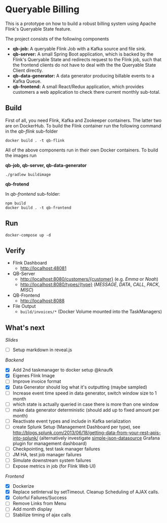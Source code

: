 Queryable Billing
=================

This is a prototype on how to build a robust billing system using Apache Flink's Queryable State feature.

The project consists of the following components

* **qb-job:** A queryable Flink Job with a Kafka source and file sink.
* **qb-server:** A small Spring Boot application, which is backed by the Flink's Queryable State and redirects request to the Flink job, such that the frontend clients do not have to deal with the the Queryable State Client directly.
* **qb-data-generator:** A data generator producing billable events to a Kafka Queue.
* **qb-frontend:** A small React/Redux application, which provides customers a web application to check there current monthly sub-total.

Build
-----
First of all, you need Flink, Kafka and Zookeeper containers. The latter two are on DockerHub. To build the Flink container run the following command in the *qb-flink* sub-folder
```
docker build . -t qb-flink
```
All of the above components run in their own Docker containers. To build the images run

**qb-job, qb-server, qb-data-generator**
```
./gradlew buildimage
```
**qb-frotend**

In *qb-frontend* sub-folder: 
```
npm build
docker build . -t qb-frontend
```

Run
---
```
docker-compose up -d
```

Verify
------
* Flink Dashboard 
    - <http://localhost:48081>   
* QB-Server
    - <http://localhost:8080/customers/{customer}> (e.g. *Emma* or *Noah*)
    - <http://localhost:8080/types/{type}> (*MESSAGE*, *DATA*, *CALL*, *PACK*, *MISC*)
* QB-Frontend    
    - <http://localhost:8088>
* File Output
    - `build/invoices/*` (Docker Volume mounted into the TaskManagers)


What's next
-----------

*Slides*
- [ ] Setup markdown in reveal.js 

*Backend*
- [x] Add 2nd taskmanager to docker setup @knaufk
- [x] Eigenes Flink Image
- [ ] Improve invoice format
- [x] Data Generator should log what it's outputting (maybe sampled)
- [ ] Increase event time speed in data generator, switch window size to 1 month
- [ ] which state is actually queried in case there is more than one window
- [ ] make data generator deterministic (should add up to fixed amount per month)
- [ ] Reactivate event types and include in Kafka serialization
- [ ] create Splunk Setup (Management Dashboard per type), see <http://blogs.splunk.com/2013/06/18/getting-data-from-your-rest-apis-into-splunk/> (alternatively investigate [simple-json-datasource](https://github.com/grafana/simple-json-datasource) Grafana plugin for management dashboard)
- [ ] Checkpointing, test task manager failures
- [ ] JM HA, test job manager failures
- [ ] Simulate downstream system failures
- [ ] Expose metrics in job (for Flink Web UI)

*Frontend*
- [x] Dockerize
- [x] Replace setInterval by setTimeout. Cleanup Scheduling of AJAX calls.
- [x] Colorful Failures/Success
- [ ] Remove Links from Menu
- [ ] Add month display
- [ ] Stabilize timing of ajax calls